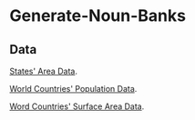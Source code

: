 # Generate-Noun-Banks
## Data
[States' Area Data](https://github.com/jakevdp/data-USstates/blob/master/state-areas.csv). 

[World Countries' Population Data](https://data.worldbank.org/indicator/SP.POP.TOTL). 

[Word Countries' Surface Area Data](https://data.worldbank.org/indicator/AG.SRF.TOTL.K2). 

